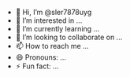 - 👋 Hi, I’m @sler7878uyg
- 👀 I’m interested in ...
- 🌱 I’m currently learning ...
- 💞️ I’m looking to collaborate on ...
- 📫 How to reach me ...
- 😄 Pronouns: ...
- ⚡ Fun fact: ...

<!---
sler7878uyg/sler7878uyg is a ✨ special ✨ repository because its `README.md` (this file) appears on your GitHub profile.
You can click the Preview link to take a look at your changes.
--->

